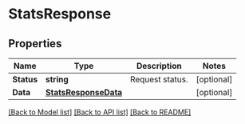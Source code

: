 # StatsResponse

## Properties

Name | Type | Description | Notes
------------ | ------------- | ------------- | -------------
**Status** | **string** | Request status. | [optional] 
**Data** | [**StatsResponseData**](StatsResponse_data.md) |  | [optional] 

[[Back to Model list]](../README.md#documentation-for-models) [[Back to API list]](../README.md#documentation-for-api-endpoints) [[Back to README]](../README.md)


